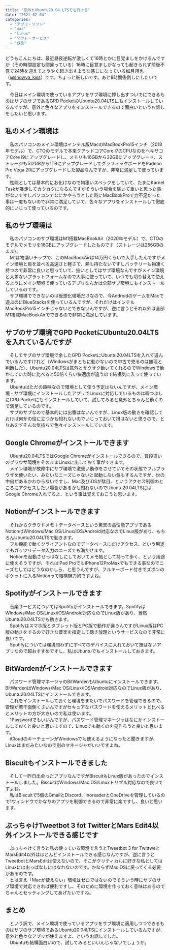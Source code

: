 ```yaml
---
title: "意外とUbuntu20.04 LTSでも行ける"
date: "2021-02-04"
categories: 
  - "アプリ・ソフト"
  - "mac"
  - "linux"
  - "ソフト・サービス"
  - "戯言"
---
```


どうもこんにちは、最近昼夜逆転が激しくて16時とかに目覚ましをかけるんですが（その時間設定も間違っている）16時に目覚ましがなっても起きられず前後不覚で24時を迎えてようやく起き出すような感じになっている如月翔也（[@showya\_kiss](http://twitter.com/showya_kiss)）です。ちょっと厳しいです。あと8時間後倒しにしたいです。  
  
　今日はメイン環境で使っているアプリをサブ環境に押し出すついでにできるものはサブのサブであるGPD PocketのUbuntu20.04LTSにもインストールしているんですが、意外と色々なアプリをインストールできるので面白いというお話しをしたいと思います。  

## 私のメイン環境は

　私のパソコンのメイン環境はインテル版MacのMacBookPro15インチ（2018年モデル）で、CTOのモデルで本来クアッドコアCore i7のCPUなのをヘキサコアCore i9にアップグレードし、メモリも16GBから32GBにアップグレード、ストレージも512GBから1TBにアップグレードしてグラフィックボードをRadeon Pro Vega 20にアップグレードした製品なんですが、非常に満足して使っています。  
　性能としては基本的にお化けなので物凄いスペックをしていて、たまにKarnel Taskが暴走してカクカクになるんですがそういう場合を除いて重いと思った事がないですしパソコンでなにかやろうとした時にMacBookProで力不足だった事は一度もないので非常に満足していて、色々なアプリをインストールして徹底的にいじって使っているのです。  

## 私のサブ環境は

　私のパソコンのサブ環境はM1搭載MacBookAir（2020年モデル）で、CTOのモデルでメモリを16GBにアップグレードしたものです（ストレージは256GBのまま）。  
　M1は物凄いチップで、このMacBookAirは14万円くらいで入手したんですがメイン環境と肩を並べる高速さと軽さで、熱も持たないですしバッテリーも物凄く持つので非常に良いと思っていて、扱いとしてはサブ環境なんですがメイン環境と大差ないプラットフォームなので大事に使っていて、いつでも切り替えて使えるようにメイン環境で使っているアプリなんかは全部サブ環境にもインストールしているのです。  
　サブ環境でできないのは仮想化環境だけなので、今AndroidのゲームをMacで遊ぶのにBlueStacksを使っているんですが、それだけはインテルMacBookPro15インチじゃないとできないんですが、逆に言うとそれ以外は全部M1搭載MacBookAirでできるので非常に満足しています。  

## サブのサブ環境でGPD PocketにUbuntu20.04LTSを入れているんですが

　そしてサブのサブ環境で余したGPD PocketにUbuntu20.04LTSを入れて遊んでいるんですけれど（Windowsがまともに動かないので中古で売るのは無理と判断した）、Ubuntu20.04LTSは意外とサクサク動いてくれるのでWindowsで動かしていた時に比べると50倍くらい快適度が違うので結構気に入って使っています。  
　Ubuntuはただの趣味なので環境として使う予定はないんですが、メイン環境・サブ環境にインストールしたアプリでLinuxに対応しているものは暇つぶしにGPD Pocketにもインストールしていて、試してみると意外とちゃんと動くので満足しているのです。  
　サブのサブなので基本的には出番はないんですが、Linux版の動きを確認しておけば何かの役に立つかも知れないのでいじっておいて損はないと思うので、とりあえずそんな気持ちで色々インストールしています。  

## Google Chromeがインストールできます

　Ubuntu20.04LTSではGoogle Chromeがインストールできるので、普段遣いのブラウザ環境をそのままLinuxに出しておく事ができます。  
　メイン環境が故障中にサブ環境で激重い動作をさせていてその状態でフルブラウザを使いたい、みたいなニーズじゃないと起動しない気もするんですが、世の中何があるかわからないですし、Mac及びiOSが駄目、というアクセス制御のところにアクセスしたい場合があるかも知れないのでUbuntu20.04LTSにはGoogle Chrome入れてるよ、という事は覚えておこうと思います。  

## Notionがインストールできます

　それからクラウドメモ＋データベースという驚異の高性能アプリであるNotionはWindows/Mac OS/Linux/iOS/Android対応なのでLinux版があり、もちろんUbuntu20.04LTSで動きます。  
　フル機能で動くクライアントなのでデータベースにだけアクセス、という用途でもガッツリデータ入力のニーズでも満たせます。  
　Notionを起動させっぱなしにしておいてメモ帳として持って歩く、という用途に使えそうですが、それはiPad ProでもiPhone12ProMaxでもできる事なのでニーズとしてはどうなのかしら、と思うんですが、フルキーボード付きでズボンのポケットに入るNotionって結構魅力的ですよね。  

## Spotifyがインストールできます

　音楽サービスについてはSpotifyがインストールできます。SpotifyはWindows/Mac OS/Linux/iOS/Android対応なのでLinux版があり、当然Ubuntu20.04LTSでも動きます。  
　Spotifyはスマホ版とタブレット版とPC版で動作が違うんですがLinux版はPC版の動きをするので好きな音楽を指定して聴き放題というサービスなので非常に良いです。  
　Spotifyについては環境問わずにすべてのデバイスに入れておいて損はないアプリなので超おすすめですし、私はUbuntuでもインストールしておきます。  

## BitWardenがインストールできます

　パスワード管理マネージャのBitWardenもUbuntuにインストールできます。BitWardenはWindows/Mac OS/Linux/iOS/Android対応なのでLinux版があり、Ubuntu20.04LTSにインストールできます。  
　これをインストールしておくと環境をまたいでパスワードを管理できるので、管理が若干面倒くさいんですがセキュアなパスワードを使えるメリットと比べるとメリットの方が大きいので私は使います。  
　1Passwordでもいいんですが、パスワード管理マネージャはなにかインストールしておくと良いと思いますので、Linuxでも動くのを見作ろうと良いと思います。  
　iCloudのキーチェーンがWindowsでも使えるようになったと聞きますが、Linuxはまだみたいなので別のマネージャがいいですよね。  

## Biscuitもインストールできました

　そして一昨日出会ったアプリなんですがBiscuitもLinux版があったのでインストールしました。BiscuitはWindows/Mac OS/Linuxトリプル対応なので良いですよね。  
　私はBiscuitで5個のGmailとDiscord、InoreaderとOneDriveを管理しているので1ウィンドウでかなりのアプリを制御できるので非常に楽ですし、良いと思います。

## ぶっちゃけTweetbot 3 fot TwitterとMars Edit4以外インストールできる感じです

　ぶっちゃけて言うと私の使っている環境で言うとTweetbot 3 for TwittweとMarsEdit4以外はほとんどインストールできる感じなんですが、逆に言うとTweetbotとMarsEditは使えないので、そこがクリティカルに好きな私としてはLinuxには出っぱなしにはなれないのです。かならずMac OSに戻ってくる必要があるのです。  
　とは言え「Macが使えない」環境はゼロではないのでそういう時にサブのサブ環境で対応できれば便利ですし、そのために環境を作っておく意味はあるのでちゃんとセッティングしてあげたいですね。  

## まとめ

　という訳で、メイン環境で使っているアプリをサブ環境に適用しつつできるものはサブのサブ環境であるUbuntu20.04LTSにインストールしているんですが、意外と色々なアプリが使えますよ、というお話しでした。  
　Ubuntuも結構面白いので、試してみるといいんじゃないでしょうか。
